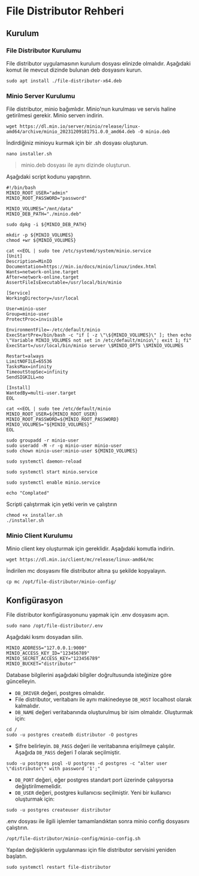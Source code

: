 # File Distributor Rehberi

## Kurulum

### File Distributor Kurulumu
File distributor uygulamasının kurulum dosyası elinizde olmalıdır. Aşağıdaki komut ile mevcut dizinde bulunan deb dosyasını kurun.
```
sudo apt install ./file-distributor-x64.deb
```

### Minio Server Kurulumu
File distributor, minio bağımlıdır. Minio'nun kurulması ve servis haline getirilmesi gerekir.
Minio serverı indirin.
```
wget https://dl.min.io/server/minio/release/linux-amd64/archive/minio_20231209181751.0.0_amd64.deb -O minio.deb
```
İndirdiğiniz minioyu kurmak için bir .sh dosyası oluşturun.
```
nano installer.sh
```
> minio.deb dosyası ile aynı dizinde oluşturun.

Aşağıdaki script kodunu yapıştırın.
```
#!/bin/bash
MINIO_ROOT_USER="admin"
MINIO_ROOT_PASSWORD="password"

MINIO_VOLUMES="/mnt/data"
MINIO_DEB_PATH="./minio.deb"

sudo dpkg -i ${MINIO_DEB_PATH} 

mkdir -p ${MINIO_VOLUMES}
chmod +wr ${MINIO_VOLUMES}

cat <<EOL | sudo tee /etc/systemd/system/minio.service
[Unit]
Description=MinIO
Documentation=https://min.io/docs/minio/linux/index.html
Wants=network-online.target
After=network-online.target
AssertFileIsExecutable=/usr/local/bin/minio

[Service]
WorkingDirectory=/usr/local

User=minio-user
Group=minio-user
ProtectProc=invisible

EnvironmentFile=-/etc/default/minio
ExecStartPre=/bin/bash -c "if [ -z \"\${MINIO_VOLUMES}\" ]; then echo \"Variable MINIO_VOLUMES not set in /etc/default/minio\"; exit 1; fi"
ExecStart=/usr/local/bin/minio server \$MINIO_OPTS \$MINIO_VOLUMES

Restart=always
LimitNOFILE=65536
TasksMax=infinity
TimeoutStopSec=infinity
SendSIGKILL=no

[Install]
WantedBy=multi-user.target
EOL

cat <<EOL | sudo tee /etc/default/minio
MINIO_ROOT_USER=${MINIO_ROOT_USER}
MINIO_ROOT_PASSWORD=${MINIO_ROOT_PASSWORD}
MINIO_VOLUMES="${MINIO_VOLUMES}"
EOL

sudo groupadd -r minio-user
sudo useradd -M -r -g minio-user minio-user
sudo chown minio-user:minio-user ${MINIO_VOLUMES}

sudo systemctl daemon-reload

sudo systemctl start minio.service

sudo systemctl enable minio.service

echo "Complated"
```

Scripti çalıştırmak için yetki verin ve çalıştırın
```
chmod +x installer.sh
./installer.sh
```

### Minio Client Kurulumu
Minio client key oluşturmak için gereklidir. Aşağıdaki komutla indirin.
```
wget https://dl.min.io/client/mc/release/linux-amd64/mc
```
İndirilen mc dosyasını file distributor altına şu şekilde kopyalayın.
```
cp mc /opt/file-distributor/minio-config/
```

## Konfigürasyon
File distributor konfigürasyonunu yapmak için .env dosyasını açın.
```
sudo nano /opt/file-distributor/.env
```
Aşağıdaki kısmı dosyadan silin.
```
MINIO_ADDRESS="127.0.0.1:9000"
MINIO_ACCESS_KEY_ID="123456789"
MINIO_SECRET_ACCESS_KEY="123456789"
MINIO_BUCKET="distributor"
```
Database bilgilerini aşağıdaki bilgiler doğrultusunda isteğinize göre güncelleyin.
- `DB_DRIVER` değeri, postgres olmalıdır.
- File distributor, veritabanı ile aynı makinedeyse `DB_HOST` localhost olarak kalmalıdır.
- `DB_NAME` değeri veritabanında oluşturulmuş bir isim olmalıdır. Oluşturmak için:
```
cd /
sudo -u postgres createdb distributor -O postgres
```
- Şifre belirleyin. `DB_PASS` değeri ile veritabanına erişilmeye çalışılır. Aşağıda `DB_PASS` değeri _1_ olarak seçilmiştir.
```
sudo -u postgres psql -U postgres -d postgres -c "alter user \"distributor\" with password '1';"
```
- `DB_PORT` değeri, eğer postgres standart port üzerinde çalışıyorsa değiştirilmemelidir.
- `DB_USER` değeri, postgres kullanıcısı seçilmiştir. Yeni bir kullanıcı oluşturmak için:
```
sudo -u postgres createuser distributor
```

.env dosyası ile ilgili işlemler tamamlandıktan sonra minio config dosyasını çalıştırın.
```
/opt/file-distributor/minio-config/minio-config.sh
```

Yapılan değişiklerin uygulanması için file distributor servisini yeniden başlatın.
```
sudo systemctl restart file-distributor
```



